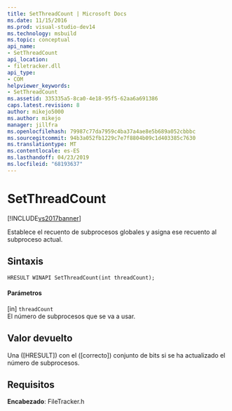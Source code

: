 ```yaml
---
title: SetThreadCount | Microsoft Docs
ms.date: 11/15/2016
ms.prod: visual-studio-dev14
ms.technology: msbuild
ms.topic: conceptual
api_name:
- SetThreadCount
api_location:
- filetracker.dll
api_type:
- COM
helpviewer_keywords:
- SetThreadCount
ms.assetid: 335335a5-8ca0-4e18-95f5-62aa6a691386
caps.latest.revision: 8
author: mikejo5000
ms.author: mikejo
manager: jillfra
ms.openlocfilehash: 79987c77da7959c4ba37a4ae8e5b689a052cbbbc
ms.sourcegitcommit: 94b3a052fb1229c7e7f8804b09c1d403385c7630
ms.translationtype: MT
ms.contentlocale: es-ES
ms.lasthandoff: 04/23/2019
ms.locfileid: "68193637"
---
```

# <a name="setthreadcount"></a>SetThreadCount
[!INCLUDE[vs2017banner](../includes/vs2017banner.md)]

Establece el recuento de subprocesos globales y asigna ese recuento al subproceso actual.  
  
## <a name="syntax"></a>Sintaxis  
  
```  
HRESULT WINAPI SetThreadCount(int threadCount);  
```  
  
#### <a name="parameters"></a>Parámetros  
 [in] `threadCount`  
 El número de subprocesos que se va a usar.  
  
## <a name="return-value"></a>Valor devuelto  
 Una ([HRESULT]<!-- TODO: review code entity reference <xref:assetId:///HRESULT?qualifyHint=False&amp;autoUpgrade=True>  -->) con el ([correcto]<!-- TODO: review code entity reference <xref:assetId:///SUCCEEDED?qualifyHint=False&amp;autoUpgrade=True>  -->) conjunto de bits si se ha actualizado el número de subprocesos.  
  
## <a name="requirements"></a>Requisitos  
 **Encabezado**: FileTracker.h
